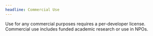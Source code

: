 ```yaml
---
headline: Commercial Use
---
```


Use for any commercial purposes requires a per-developer license. Commercial use includes funded academic research or use in NPOs.
